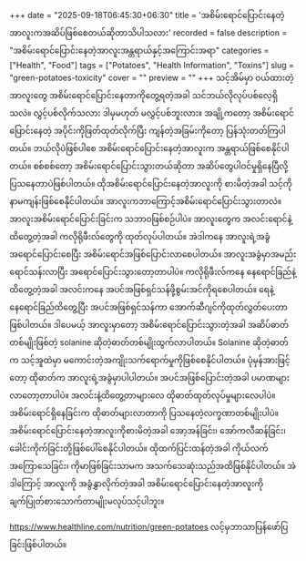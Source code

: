 +++
date = "2025-09-18T06:45:30+06:30"
title = 'အစိမ်းရောင်ပြောင်းနေတဲ့အာလူးကအဆိပ်ဖြစ်စေတယ်ဆိုတာသိပါသလား'
recorded = false
description = "အစိမ်းရောင်ပြောင်းနေတဲ့အာလူးအန္တရာယ်နှင့်အကြောင်းအရာ"
categories = ["Health", "Food"]
tags = ["Potatoes", "Health Information", "Toxins"]
slug = "green-potatoes-toxicity"
cover = ""
preview = ""
+++
သင့်အိမ်မှာ ဝယ်ထားတဲ့အာလူးတွေ အစိမ်းရောင်ပြောင်းနေတာကိုတွေ့ရတဲ့အခါ သင်ဘယ်လိုလုပ်ပစ်လေ့ရှိသလဲ။ လွှင့်ပစ်လိုက်သလား ဒါမှမဟုတ် မလွှင့်ပစ်ဘူးလား။ အချို့ကတော့ အစိမ်းရောင်ပြောင်းနေတဲ့ အပိုင်းကိုဖြတ်ထုတ်လိုက်ပြီး ကျန်တဲ့အခြမ်းကိုတော့ ပြန်သုံးတတ်ကြပါတယ်။ ဘယ်လိုပဲဖြစ်ပါစေ အစိမ်းရောင်ပြောင်းနေတဲ့အာလူးက အန္တရာယ်ဖြစ်စေနိုင်ပါတယ်။ စစ်စစ်တော့ အစိမ်းရောင်ပြောင်းသွားတယ်ဆိုတာ အဆိပ်တွေပါဝင်မှုရှိနေပြီလို့ ပြသနေတာပဲဖြစ်ပါတယ်။ ထိုအစိမ်းရောင်ပြောင်းနေတဲ့အာလူးကို စားမိတဲ့အခါ သင့်ကို နာမကျန်းဖြစ်စေနိုင်ပါတယ်။ အာလူးကဘာကြောင့်အစိမ်းရောင်ပြောင်းသွားတာလဲ။
အာလူးအစိမ်းရောင်ပြောင်းခြင်းက သဘာဝဖြစ်စဉ်ပါပဲ။ အာလူးတွေက အလင်းရောင်နဲ့ထိတွေ့တဲ့အခါ ကလိုရိုဖီးလ်တွေကို ထုတ်လုပ်ပါတယ်။ အဲဒါကနေ အာလူးရဲ့အခွံအရောင်ပြောင်းစေပြီး အစိမ်းရောင်အဖြစ်ပြောင်းလာစေပါတယ်။ အာလူးအခွံမှာအမည်းရောင်သန်းလာပြီး အရောင်ပြောင်းသွားတော့တာပါပဲ။ ကလိုရိုဖီးလ်ကနေ နေရောင်ခြည်နဲ့ထိတွေ့တဲ့အခါ အလင်းကနေ အပင်အဖြစ်ရှင်သန်ဖို့စွမ်းအင်ကိုရစေပါတယ်။
ရေနဲ့ နေရောင်ခြည်ထိတွေ့ပြီး အပင်အဖြစ်ရှင်သန်ကာ အောက်ဆီဂျင်ကိုထုတ်လွှတ်ပေးတာဖြစ်ပါတယ်။ ဒါပေမယ့် အာလူးမှာတော့ အစိမ်းရောင်ပြောင်းသွားတဲ့အခါ အဆိပ်ဓာတ်တစ်မျိုးဖြစ်တဲ့ solanine ဆိုတဲ့ဓာတ်တစ်မျိုးထွက်လာပါတယ်။
Solanine ဆိုတဲ့ဓာတ်က သင့်အူထဲမှာ မကောင်းတဲ့အကျိုးသက်ရောက်မှုကိုဖြစ်စေနိုင်ပါတယ်။ ပုံမှန်အားဖြင့်တော့ ထိုဓာတ်က အာလူးရဲ့အခွံမှာပါပါတယ်။ အပင်အဖြစ်ပြောင်းတဲ့အခါ ပမာဏများလာတော့တာပါပဲ။ အလင်းနဲ့ထိတွေ့တာများလေ ထိုဓာတ်ထုတ်လုပ်မှုများလေပါပဲ။ အစိမ်းရောင်ရှိနေခြင်းက ထိုဓာတ်များလာတာကို ပြသနေတဲ့လက္ခဏာတစ်မျိုးပါပဲ။ အစိမ်းရောင်ပြောင်းနေတဲ့အာလူးကိုစားမိတဲ့အခါ အော့အန်ခြင်း၊ အော်ကလီဆန်ခြင်း၊ ခေါင်းကိုက်ခြင်းတို့ဖြစ်ပေါ်စေနိုင်ပါတယ်။ ထိုထက်ပြင်းထန်တဲ့အခါ ကိုယ်လက်အကြောသေခြင်း၊ ကိုမာဖြစ်ခြင်းသာမက အသက်သေဆုံးသည်အထိဖြစ်နိုင်ပါတယ်။
အဲဒါကြောင့် အာလူးကို အခွံနွှာလိုက်တဲ့အခါ အစိမ်းရောင်ပြောင်းနေတဲ့အာလူးကို ချက်ပြုတ်စားသောက်တာမျိုးမလုပ်သင့်ပါဘူး။

https://www.healthline.com/nutrition/green-potatoes လင့်မှဘာသာပြန်ဖော်ပြခြင်းဖြစ်ပါတယ်။ 